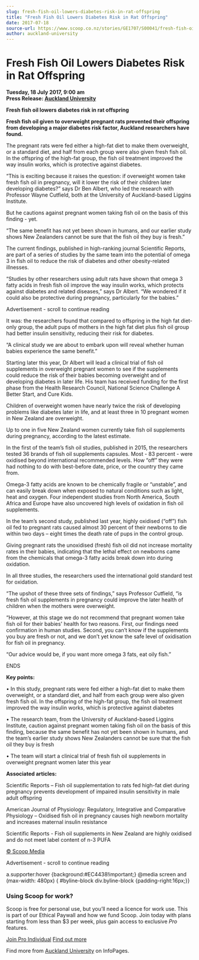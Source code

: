```yaml
---
slug: fresh-fish-oil-lowers-diabetes-risk-in-rat-offspring
title: "Fresh Fish Oil Lowers Diabetes Risk in Rat Offspring"
date: 2017-07-18
source-url: https://www.scoop.co.nz/stories/GE1707/S00041/fresh-fish-oil-lowers-diabetes-risk-in-rat-offspring.htm
author: auckland-university
---
```

Fresh Fish Oil Lowers Diabetes Risk in Rat Offspring
====================================================

**Tuesday, 18 July 2017, 9:00 am**  
**Press Release: [Auckland University](https://info.scoop.co.nz/Auckland_University)**

**Fresh fish oil lowers diabetes risk in rat offspring**

**Fresh fish oil given to overweight pregnant rats prevented their offspring from developing a major diabetes risk factor, Auckland researchers have found.**

The pregnant rats were fed either a high-fat diet to make them overweight, or a standard diet, and half from each group were also given fresh fish oil. In the offspring of the high-fat group, the fish oil treatment improved the way insulin works, which is protective against diabetes.

“This is exciting because it raises the question: if overweight women take fresh fish oil in pregnancy, will it lower the risk of their children later developing diabetes?” says Dr Ben Albert, who led the research with Professor Wayne Cutfield, both at the University of Auckland-based Liggins Institute.

But he cautions against pregnant women taking fish oil on the basis of this finding - yet.

“The same benefit has not yet been shown in humans, and our earlier study shows New Zealanders cannot be sure that the fish oil they buy is fresh.”

The current findings, published in high-ranking journal Scientific Reports, are part of a series of studies by the same team into the potential of omega 3 in fish oil to reduce the risk of diabetes and other obesity-related illnesses.

“Studies by other researchers using adult rats have shown that omega 3 fatty acids in fresh fish oil improve the way insulin works, which protects against diabetes and related diseases,” says Dr Albert. “We wondered if it could also be protective during pregnancy, particularly for the babies.”

Advertisement - scroll to continue reading





It was: the researchers found that compared to offspring in the high fat diet-only group, the adult pups of mothers in the high fat diet plus fish oil group had better insulin sensitivity, reducing their risk for diabetes.

“A clinical study we are about to embark upon will reveal whether human babies experience the same benefit.”

Starting later this year, Dr Albert will lead a clinical trial of fish oil supplements in overweight pregnant women to see if the supplements could reduce the risk of their babies becoming overweight and of developing diabetes in later life. His team has received funding for the first phase from the Health Research Council, National Science Challenge A Better Start, and Cure Kids.

Children of overweight women have nearly twice the risk of developing problems like diabetes later in life, and at least three in 10 pregnant women in New Zealand are overweight.

Up to one in five New Zealand women currently take fish oil supplements during pregnancy, according to the latest estimate.

In the first of the team’s fish oil studies, published in 2015, the researchers tested 36 brands of fish oil supplements capsules. Most - 83 percent - were oxidised beyond international recommended levels. How “off” they were had nothing to do with best-before date, price, or the country they came from.

Omega-3 fatty acids are known to be chemically fragile or “unstable”, and can easily break down when exposed to natural conditions such as light, heat and oxygen. Four independent studies from North America, South Africa and Europe have also uncovered high levels of oxidation in fish oil supplements.

In the team’s second study, published last year, highly oxidised (“off”) fish oil fed to pregnant rats caused almost 30 percent of their newborns to die within two days – eight times the death rate of pups in the control group.

Giving pregnant rats the unoxidised (fresh) fish oil did not increase mortality rates in their babies, indicating that the lethal effect on newborns came from the chemicals that omega-3 fatty acids break down into during oxidation.

In all three studies, the researchers used the international gold standard test for oxidation.

“The upshot of these three sets of findings,” says Professor Cutfield, “is fresh fish oil supplements in pregnancy could improve the later health of children when the mothers were overweight.

“However, at this stage we do not recommend that pregnant women take fish oil for their babies' health for two reasons. First, our findings need confirmation in human studies. Second, you can’t know if the supplements you buy are fresh or not, and we don’t yet know the safe level of oxidisation for fish oil in pregnancy.

“Our advice would be, if you want more omega 3 fats, eat oily fish.”  

ENDS  

**Key points:**

• In this study, pregnant rats were fed either a high-fat diet to make them overweight, or a standard diet, and half from each group were also given fresh fish oil. In the offspring of the high-fat group, the fish oil treatment improved the way insulin works, which is protective against diabetes

• The research team, from the University of Auckland-based Liggins Institute, caution against pregnant women taking fish oil on the basis of this finding, because the same benefit has not yet been shown in humans, and the team’s earlier study shows New Zealanders cannot be sure that the fish oil they buy is fresh

• The team will start a clinical trial of fresh fish oil supplements in overweight pregnant women later this year

**Associated articles:**

Scientific Reports – Fish oil supplementation to rats fed high-fat diet during pregnancy prevents development of impaired insulin sensitivity in male adult offspring

American Journal of Physiology: Regulatory, Integrative and Comparative Physiology – Oxidised fish oil in pregnancy causes high newborn mortality and increases maternal insulin resistance

Scientific Reports - Fish oil supplements in New Zealand are highly oxidised and do not meet label content of n-3 PUFA

  

[© Scoop Media](http://www.scoop.co.nz/about/terms.html)  

Advertisement - scroll to continue reading



a.supporter:hover {background:#EC4438!important;} @media screen and (max-width: 480px) { #byline-block div.byline-block {padding-right:16px;}}

### Using Scoop for work?

Scoop is free for personal use, but you’ll need a licence for work use. This is part of our Ethical Paywall and how we fund Scoop. Join today with plans starting from less than $3 per week, plus gain access to exclusive _Pro_ features.  
  
[Join Pro Individual](https://pro.scoop.co.nz/Individual/?from=ProIn24) [Find out more](https://pro.scoop.co.nz/using-scoop-for-work/?from=ProIn24)

Find more from [Auckland University](https://info.scoop.co.nz/Auckland_University) on InfoPages.